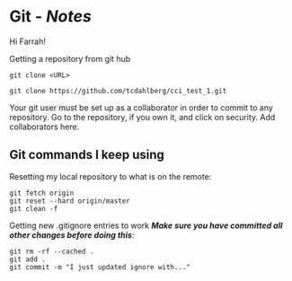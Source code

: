 # Git - ***Notes***

Hi Farrah!

Getting a repository from git hub

```git
git clone <URL>
```

```git
git clone https://github.com/tcdahlberg/cci_test_1.git
```

Your git user must be set up as a collaborator in order to commit to any repository. Go to the repository, if you own it, and click on security. Add collaborators here.

## Git commands I keep using

Resetting my local repository to what is on the remote:

```git
git fetch origin
git reset --hard origin/master
git clean -f
```

Getting new .gitignore entries to work ***Make sure you have committed all other changes before doing this***:

```git
git rm -rf --cached .
git add .
git commit -m "I just updated ignore with..."
```
